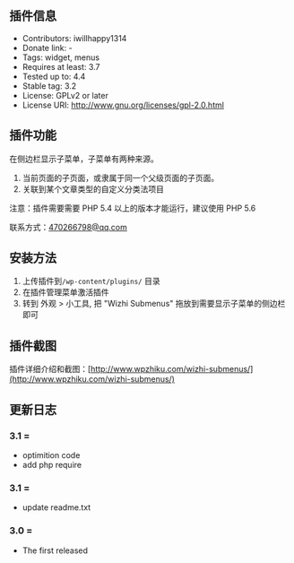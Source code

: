 ## 插件信息

- Contributors: iwillhappy1314
- Donate link: -
- Tags: widget, menus
- Requires at least: 3.7
- Tested up to: 4.4
- Stable tag: 3.2
- License: GPLv2 or later
- License URI: http://www.gnu.org/licenses/gpl-2.0.html

## 插件功能

在侧边栏显示子菜单，子菜单有两种来源。

1. 当前页面的子页面，或隶属于同一个父级页面的子页面。
2. 关联到某个文章类型的自定义分类法项目

注意：插件需要需要 PHP 5.4 以上的版本才能运行，建议使用 PHP 5.6

联系方式：470266798@qq.com

## 安装方法

1. 上传插件到`/wp-content/plugins/` 目录
2. 在插件管理菜单激活插件
3. 转到 外观 > 小工具, 把 "Wizhi Submenus" 拖放到需要显示子菜单的侧边栏即可

## 插件截图

插件详细介绍和截图：[http://www.wpzhiku.com/wizhi-submenus/](http://www.wpzhiku.com/wizhi-submenus/)

## 更新日志

###  3.1 =

- optimition code
- add php require

###  3.1 =

- update readme.txt

###  3.0 =

- The first released